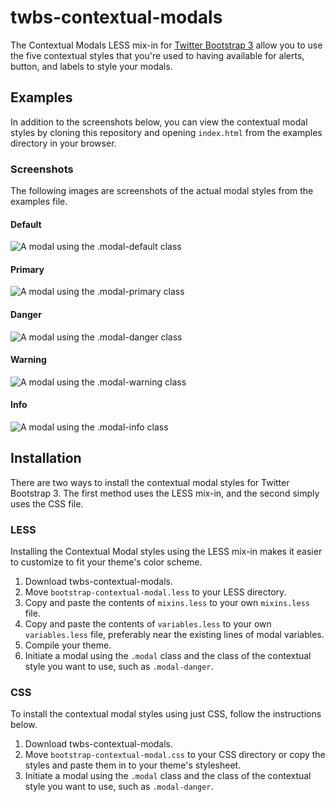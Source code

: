 twbs-contextual-modals
=====================

The Contextual Modals LESS mix-in for [Twitter Bootstrap 3](https://github.com/twbs/bootstrap) allow you to use the five contextual styles that you're used to having available for alerts, button, and labels to style your modals.
## Examples
In addition to the screenshots below, you can view the contextual modal styles by cloning this repository and opening <code>index.html</code> from the examples directory in your browser.

### Screenshots
The following images are screenshots of the actual modal styles from the examples file.

#### Default
![A modal using the .modal-default class](https://raw.github.com/binlabs/twbs-contextual-modals/master/examples/screenshots/modal-default.jpg)

#### Primary
![A modal using the .modal-primary class](https://raw.github.com/binlabs/twbs-contextual-modals/master/examples/screenshots/modal-primary.jpg)

#### Danger
![A modal using the .modal-danger class](https://raw.github.com/binlabs/twbs-contextual-modals/master/examples/screenshots/modal-danger.jpg)

#### Warning
![A modal using the .modal-warning class](https://raw.github.com/binlabs/twbs-contextual-modals/master/examples/screenshots/modal-warning.jpg)

#### Info
![A modal using the .modal-info class](https://raw.github.com/binlabs/twbs-contextual-modals/master/examples/screenshots/modal-info.jpg)

## Installation
There are two ways to install the contextual modal styles for Twitter Bootstrap 3. The first method uses the LESS mix-in, and the second simply uses the CSS file.

### LESS
Installing the Contextual Modal styles using the LESS mix-in makes it easier to customize to fit your theme's color scheme.

1. Download twbs-contextual-modals.
2. Move <code>bootstrap-contextual-modal.less</code> to your LESS directory.
3. Copy and paste the contents of <code>mixins.less</code> to your own <code>mixins.less</code> file.
4. Copy and paste the contents of <code>variables.less</code> to your own <code>variables.less</code> file, preferably near the existing lines of modal variables.
5. Compile your theme.
6. Initiate a modal using the <code>.modal</code> class and the class of the contextual style you want to use, such as <code>.modal-danger</code>.

### CSS
To install the contextual modal styles using just CSS, follow the instructions below.

1. Download twbs-contextual-modals.
2. Move <code>bootstrap-contextual-modal.css</code> to your CSS directory or copy the styles and paste them in to your theme's stylesheet.
3. Initiate a modal using the <code>.modal</code> class and the class of the contextual style you want to use, such as <code>.modal-danger</code>.
